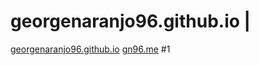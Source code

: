 # georgenaranjo96.github.io | 
[georgenaranjo96.github.io](georgenaranjo96.github.io)
[gn96.me](gn96.me)
#1
